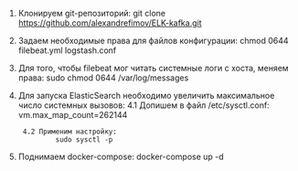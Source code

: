 1. Клонируем git-репозиторий:
        git clone https://github.com/alexandrefimov/ELK-kafka.git

2. Задаем необходимые права для файлов конфигурации:
        chmod 0644 filebeat.yml logstash.conf

3. Для того, чтобы filebeat мог читать системные логи с хоста, меняем права:
        sudo chmod 0644 /var/log/messages

4. Для запуска ElasticSearch необходимо увеличить максимальное число системных вызовов:
        4.1 Допишем в файл /etc/sysctl.conf:
                vm.max_map_count=262144

        4.2 Применим настройку:
                sudo sysctl -p

5. Поднимаем docker-compose:
        docker-compose up -d

